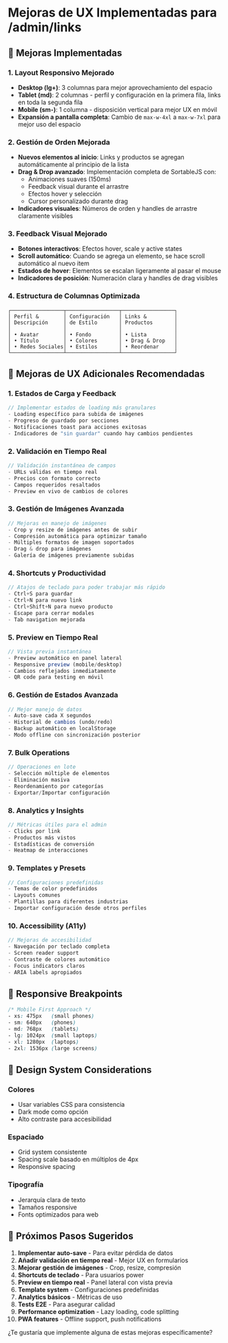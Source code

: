 # Mejoras de UX Implementadas para /admin/links

## 🎯 Mejoras Implementadas

### 1. Layout Responsivo Mejorado
- **Desktop (lg+)**: 3 columnas para mejor aprovechamiento del espacio
- **Tablet (md)**: 2 columnas - perfil y configuración en la primera fila, links en toda la segunda fila  
- **Mobile (sm-)**: 1 columna - disposición vertical para mejor UX en móvil
- **Expansión a pantalla completa**: Cambio de `max-w-4xl` a `max-w-7xl` para mejor uso del espacio

### 2. Gestión de Orden Mejorada
- **Nuevos elementos al inicio**: Links y productos se agregan automáticamente al principio de la lista
- **Drag & Drop avanzado**: Implementación completa de SortableJS con:
  - Animaciones suaves (150ms)
  - Feedback visual durante el arrastre
  - Efectos hover y selección
  - Cursor personalizado durante drag
- **Indicadores visuales**: Números de orden y handles de arrastre claramente visibles

### 3. Feedback Visual Mejorado
- **Botones interactivos**: Efectos hover, scale y active states
- **Scroll automático**: Cuando se agrega un elemento, se hace scroll automático al nuevo item
- **Estados de hover**: Elementos se escalan ligeramente al pasar el mouse
- **Indicadores de posición**: Numeración clara y handles de drag visibles

### 4. Estructura de Columnas Optimizada
```
┌─────────────────┬─────────────────┬─────────────────┐
│ Perfil &        │ Configuración   │ Links &         │
│ Descripción     │ de Estilo       │ Productos       │
│                 │                 │                 │
│ • Avatar        │ • Fondo         │ • Lista         │
│ • Título        │ • Colores       │ • Drag & Drop   │
│ • Redes Sociales│ • Estilos       │ • Reordenar     │
└─────────────────┴─────────────────┴─────────────────┘
```

## 🚀 Mejoras de UX Adicionales Recomendadas

### 1. Estados de Carga y Feedback
```typescript
// Implementar estados de loading más granulares
- Loading específico para subida de imágenes
- Progreso de guardado por secciones
- Notificaciones toast para acciones exitosas
- Indicadores de "sin guardar" cuando hay cambios pendientes
```

### 2. Validación en Tiempo Real
```typescript
// Validación instantánea de campos
- URLs válidas en tiempo real
- Precios con formato correcto
- Campos requeridos resaltados
- Preview en vivo de cambios de colores
```

### 3. Gestión de Imágenes Avanzada
```typescript
// Mejoras en manejo de imágenes
- Crop y resize de imágenes antes de subir
- Compresión automática para optimizar tamaño
- Múltiples formatos de imagen soportados
- Drag & drop para imágenes
- Galería de imágenes previamente subidas
```

### 4. Shortcuts y Productividad
```typescript
// Atajos de teclado para poder trabajar más rápido
- Ctrl+S para guardar
- Ctrl+N para nuevo link
- Ctrl+Shift+N para nuevo producto  
- Escape para cerrar modales
- Tab navigation mejorada
```

### 5. Preview en Tiempo Real
```typescript
// Vista previa instantánea
- Preview automático en panel lateral
- Responsive preview (mobile/desktop)
- Cambios reflejados inmediatamente
- QR code para testing en móvil
```

### 6. Gestión de Estados Avanzada
```typescript
// Mejor manejo de datos
- Auto-save cada X segundos
- Historial de cambios (undo/redo)
- Backup automático en localStorage
- Modo offline con sincronización posterior
```

### 7. Bulk Operations
```typescript
// Operaciones en lote
- Selección múltiple de elementos
- Eliminación masiva
- Reordenamiento por categorías
- Exportar/Importar configuración
```

### 8. Analytics y Insights
```typescript
// Métricas útiles para el admin
- Clicks por link
- Productos más vistos
- Estadísticas de conversión
- Heatmap de interacciones
```

### 9. Templates y Presets
```typescript
// Configuraciones predefinidas
- Temas de color predefinidos
- Layouts comunes
- Plantillas para diferentes industrias
- Importar configuración desde otros perfiles
```

### 10. Accessibility (A11y)
```typescript
// Mejoras de accesibilidad
- Navegación por teclado completa
- Screen reader support
- Contraste de colores automático
- Focus indicators claros
- ARIA labels apropiados
```

## 📱 Responsive Breakpoints

```css
/* Mobile First Approach */
- xs: 475px   (small phones)
- sm: 640px   (phones)
- md: 768px   (tablets) 
- lg: 1024px  (small laptops)
- xl: 1280px  (laptops)
- 2xl: 1536px (large screens)
```

## 🎨 Design System Considerations

### Colores
- Usar variables CSS para consistencia
- Dark mode como opción
- Alto contraste para accesibilidad

### Espaciado
- Grid system consistente
- Spacing scale basado en múltiplos de 4px
- Responsive spacing

### Tipografía
- Jerarquía clara de texto
- Tamaños responsive
- Fonts optimizados para web

## 🔧 Próximos Pasos Sugeridos

1. **Implementar auto-save** - Para evitar pérdida de datos
2. **Añadir validación en tiempo real** - Mejor UX en formularios
3. **Mejorar gestión de imágenes** - Crop, resize, compresión
4. **Shortcuts de teclado** - Para usuarios power
5. **Preview en tiempo real** - Panel lateral con vista previa
6. **Template system** - Configuraciones predefinidas
7. **Analytics básicos** - Métricas de uso
8. **Tests E2E** - Para asegurar calidad
9. **Performance optimization** - Lazy loading, code splitting
10. **PWA features** - Offline support, push notifications

¿Te gustaría que implemente alguna de estas mejoras específicamente?
